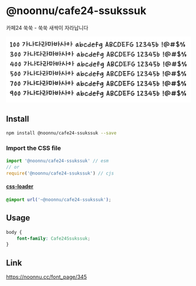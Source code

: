# @noonnu/cafe24-ssukssuk

카페24 쑥쑥 - 쑥쑥 새싹이 자라납니다

![example](./example.png)

## Install

```bash
npm install @noonnu/cafe24-ssukssuk --save
```

### Import the CSS file

```js
import '@noonnu/cafe24-ssukssuk' // esm
// or
require('@noonnu/cafe24-ssukssuk') // cjs
```

#### [css-loader](https://github.com/webpack-contrib/css-loader)

```css
@import url('~@noonnu/cafe24-ssukssuk');
```

## Usage

```css
body {
    font-family: Cafe24Ssukssuk;
}
```

## Link

https://noonnu.cc/font_page/345
